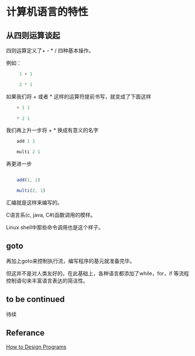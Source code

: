 # 计算机语言的特性

## 从四则运算谈起

四则运算定义了+ - * / 四种基本操作。

例如：

``` c
     1 + 1

     2 * 1
```

如果我们将 + 或者 * 这样的运算符提前书写，就变成了下面这样

``` lisp
    + 1 1
  
    * 2 1
```

我们再上升一步将 + * 换成有意义的名字

``` lisp
    add 1 1

    multi 2 1
```

再更进一步

``` js

    add(1, 1)

    multi(2, 1)
```

汇编就是这样来编写的。

C语言系(c, java, C#)函数调用的模样。

Linux shell中那些命令调用也是这个样子。

## goto

再加上goto来控制执行流，编写程序的基元就准备完毕。

但这并不是对人类友好的。在此基础上，各种语言都添加了while，for，if 等流程控制语句来丰富语言表达的简洁性。

## to be continued

待续

## Referance

[How to Design Programs](https://htdp.org/)
